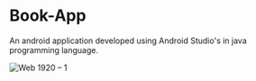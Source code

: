 # Book-App
An android application developed using Android Studio's in java programming language.

![Web 1920 – 1](https://user-images.githubusercontent.com/88124100/177618395-06d77a31-4d3b-443c-917c-0485d2cfa5ad.png)
